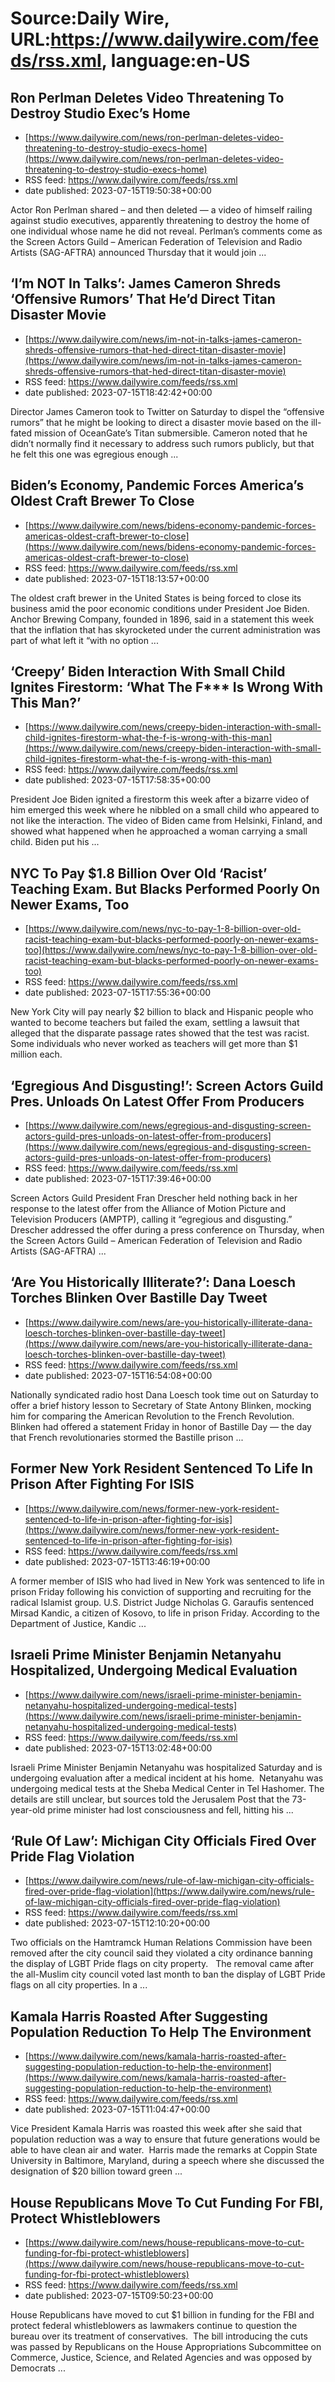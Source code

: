 # Source:Daily Wire, URL:https://www.dailywire.com/feeds/rss.xml, language:en-US

## Ron Perlman Deletes Video Threatening To Destroy Studio Exec’s Home
 - [https://www.dailywire.com/news/ron-perlman-deletes-video-threatening-to-destroy-studio-execs-home](https://www.dailywire.com/news/ron-perlman-deletes-video-threatening-to-destroy-studio-execs-home)
 - RSS feed: https://www.dailywire.com/feeds/rss.xml
 - date published: 2023-07-15T19:50:38+00:00

Actor Ron Perlman shared – and then deleted — a video of himself railing against studio executives, apparently threatening to destroy the home of one individual whose name he did not reveal. Perlman&#8217;s comments come as the Screen Actors Guild – American Federation of Television and Radio Artists (SAG-AFTRA) announced Thursday that it would join ...

## ‘I’m NOT In Talks’: James Cameron Shreds ‘Offensive Rumors’ That He’d Direct Titan Disaster Movie
 - [https://www.dailywire.com/news/im-not-in-talks-james-cameron-shreds-offensive-rumors-that-hed-direct-titan-disaster-movie](https://www.dailywire.com/news/im-not-in-talks-james-cameron-shreds-offensive-rumors-that-hed-direct-titan-disaster-movie)
 - RSS feed: https://www.dailywire.com/feeds/rss.xml
 - date published: 2023-07-15T18:42:42+00:00

Director James Cameron took to Twitter on Saturday to dispel the &#8220;offensive rumors&#8221; that he might be looking to direct a disaster movie based on the ill-fated mission of OceanGate&#8217;s Titan submersible. Cameron noted that he didn&#8217;t normally find it necessary to address such rumors publicly, but that he felt this one was egregious enough ...

## Biden’s Economy, Pandemic Forces America’s Oldest Craft Brewer To Close
 - [https://www.dailywire.com/news/bidens-economy-pandemic-forces-americas-oldest-craft-brewer-to-close](https://www.dailywire.com/news/bidens-economy-pandemic-forces-americas-oldest-craft-brewer-to-close)
 - RSS feed: https://www.dailywire.com/feeds/rss.xml
 - date published: 2023-07-15T18:13:57+00:00

The oldest craft brewer in the United States is being forced to close its business amid the poor economic conditions under President Joe Biden. Anchor Brewing Company, founded in 1896, said in a statement this week that the inflation that has skyrocketed under the current administration was part of what left it “with no option ...

## ‘Creepy’ Biden Interaction With Small Child Ignites Firestorm: ‘What The F*** Is Wrong With This Man?’
 - [https://www.dailywire.com/news/creepy-biden-interaction-with-small-child-ignites-firestorm-what-the-f-is-wrong-with-this-man](https://www.dailywire.com/news/creepy-biden-interaction-with-small-child-ignites-firestorm-what-the-f-is-wrong-with-this-man)
 - RSS feed: https://www.dailywire.com/feeds/rss.xml
 - date published: 2023-07-15T17:58:35+00:00

President Joe Biden ignited a firestorm this week after a bizarre video of him emerged this week where he nibbled on a small child who appeared to not like the interaction. The video of Biden came from Helsinki, Finland, and showed what happened when he approached a woman carrying a small child. Biden put his ...

## NYC To Pay $1.8 Billion Over Old ‘Racist’ Teaching Exam. But Blacks Performed Poorly On Newer Exams, Too
 - [https://www.dailywire.com/news/nyc-to-pay-1-8-billion-over-old-racist-teaching-exam-but-blacks-performed-poorly-on-newer-exams-too](https://www.dailywire.com/news/nyc-to-pay-1-8-billion-over-old-racist-teaching-exam-but-blacks-performed-poorly-on-newer-exams-too)
 - RSS feed: https://www.dailywire.com/feeds/rss.xml
 - date published: 2023-07-15T17:55:36+00:00

New York City will pay nearly $2 billion to black and Hispanic people who wanted to become teachers but failed the exam, settling a lawsuit that alleged that the disparate passage rates showed that the test was racist. Some individuals who never worked as teachers will get more than $1 million each.

## ‘Egregious And Disgusting!’: Screen Actors Guild Pres. Unloads On Latest Offer From Producers
 - [https://www.dailywire.com/news/egregious-and-disgusting-screen-actors-guild-pres-unloads-on-latest-offer-from-producers](https://www.dailywire.com/news/egregious-and-disgusting-screen-actors-guild-pres-unloads-on-latest-offer-from-producers)
 - RSS feed: https://www.dailywire.com/feeds/rss.xml
 - date published: 2023-07-15T17:39:46+00:00

Screen Actors Guild President Fran Drescher held nothing back in her response to the latest offer from the Alliance of Motion Picture and Television Producers (AMPTP), calling it &#8220;egregious and disgusting.&#8221; Drescher addressed the offer during a press conference on Thursday, when the Screen Actors Guild – American Federation of Television and Radio Artists (SAG-AFTRA) ...

## ‘Are You Historically Illiterate?’: Dana Loesch Torches Blinken Over Bastille Day Tweet
 - [https://www.dailywire.com/news/are-you-historically-illiterate-dana-loesch-torches-blinken-over-bastille-day-tweet](https://www.dailywire.com/news/are-you-historically-illiterate-dana-loesch-torches-blinken-over-bastille-day-tweet)
 - RSS feed: https://www.dailywire.com/feeds/rss.xml
 - date published: 2023-07-15T16:54:08+00:00

Nationally syndicated radio host Dana Loesch took time out on Saturday to offer a brief history lesson to Secretary of State Antony Blinken, mocking him for comparing the American Revolution to the French Revolution. Blinken had offered a statement Friday in honor of Bastille Day — the day that French revolutionaries stormed the Bastille prison ...

## Former New York Resident Sentenced To Life In Prison After Fighting For ISIS
 - [https://www.dailywire.com/news/former-new-york-resident-sentenced-to-life-in-prison-after-fighting-for-isis](https://www.dailywire.com/news/former-new-york-resident-sentenced-to-life-in-prison-after-fighting-for-isis)
 - RSS feed: https://www.dailywire.com/feeds/rss.xml
 - date published: 2023-07-15T13:46:19+00:00

A former member of ISIS who had lived in New York was sentenced to life in prison Friday following his conviction of supporting and recruiting for the radical Islamist group. U.S. District Judge Nicholas G. Garaufis sentenced Mirsad Kandic, a citizen of Kosovo, to life in prison Friday. According to the Department of Justice, Kandic ...

## Israeli Prime Minister Benjamin Netanyahu Hospitalized, Undergoing Medical Evaluation
 - [https://www.dailywire.com/news/israeli-prime-minister-benjamin-netanyahu-hospitalized-undergoing-medical-tests](https://www.dailywire.com/news/israeli-prime-minister-benjamin-netanyahu-hospitalized-undergoing-medical-tests)
 - RSS feed: https://www.dailywire.com/feeds/rss.xml
 - date published: 2023-07-15T13:02:48+00:00

Israeli Prime Minister Benjamin Netanyahu was hospitalized Saturday and is undergoing evaluation after a medical incident at his home.  Netanyahu was undergoing medical tests at the Sheba Medical Center in Tel Hashomer. The details are still unclear, but sources told the Jerusalem Post that the 73-year-old prime minister had lost consciousness and fell, hitting his ...

## ‘Rule Of Law’: Michigan City Officials Fired Over Pride Flag Violation
 - [https://www.dailywire.com/news/rule-of-law-michigan-city-officials-fired-over-pride-flag-violation](https://www.dailywire.com/news/rule-of-law-michigan-city-officials-fired-over-pride-flag-violation)
 - RSS feed: https://www.dailywire.com/feeds/rss.xml
 - date published: 2023-07-15T12:10:20+00:00

Two officials on the Hamtramck Human Relations Commission have been removed after the city council said they violated a city ordinance banning the display of LGBT Pride flags on city property.   The removal came after the all-Muslim city council voted last month to ban the display of LGBT Pride flags on all city properties. In a ...

## Kamala Harris Roasted After Suggesting Population Reduction To Help The Environment
 - [https://www.dailywire.com/news/kamala-harris-roasted-after-suggesting-population-reduction-to-help-the-environment](https://www.dailywire.com/news/kamala-harris-roasted-after-suggesting-population-reduction-to-help-the-environment)
 - RSS feed: https://www.dailywire.com/feeds/rss.xml
 - date published: 2023-07-15T11:04:47+00:00

Vice President Kamala Harris was roasted this week after she said that population reduction was a way to ensure that future generations would be able to have clean air and water.  Harris made the remarks at Coppin State University in Baltimore, Maryland, during a speech where she discussed the designation of $20 billion toward green ...

## House Republicans Move To Cut Funding For FBI, Protect Whistleblowers
 - [https://www.dailywire.com/news/house-republicans-move-to-cut-funding-for-fbi-protect-whistleblowers](https://www.dailywire.com/news/house-republicans-move-to-cut-funding-for-fbi-protect-whistleblowers)
 - RSS feed: https://www.dailywire.com/feeds/rss.xml
 - date published: 2023-07-15T09:50:23+00:00

House Republicans have moved to cut $1 billion in funding for the FBI and protect federal whistleblowers as lawmakers continue to question the bureau over its treatment of conservatives.  The bill introducing the cuts was passed by Republicans on the House Appropriations Subcommittee on Commerce, Justice, Science, and Related Agencies and was opposed by Democrats ...

